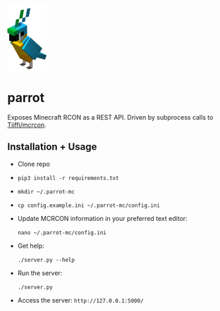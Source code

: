 <img height=150 src="img/Cyan_Parrot.png">

# parrot

Exposes Minecraft RCON as a REST API. Driven by subprocess calls to [Tiiffi/mcrcon](https://github.com/Tiiffi/mcrcon).


## Installation + Usage

- Clone repo
- `pip3 install -r requirements.txt`
- `mkdir ~/.parrot-mc`
- `cp config.example.ini ~/.parrot-mc/config.ini`
- Update MCRCON information in your preferred text editor: 
  
  `nano ~/.parrot-mc/config.ini`

- Get help:

  `./server.py --help`

- Run the server:
  
  `./server.py`

- Access the server: `http://127.0.0.1:5000/`
